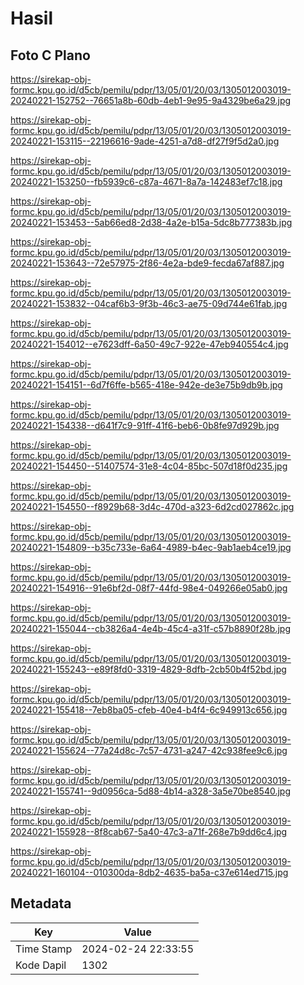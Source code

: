 # Hasil

## Foto C Plano

https://sirekap-obj-formc.kpu.go.id/d5cb/pemilu/pdpr/13/05/01/20/03/1305012003019-20240221-152752--76651a8b-60db-4eb1-9e95-9a4329be6a29.jpg

https://sirekap-obj-formc.kpu.go.id/d5cb/pemilu/pdpr/13/05/01/20/03/1305012003019-20240221-153115--22196616-9ade-4251-a7d8-df27f9f5d2a0.jpg

https://sirekap-obj-formc.kpu.go.id/d5cb/pemilu/pdpr/13/05/01/20/03/1305012003019-20240221-153250--fb5939c6-c87a-4671-8a7a-142483ef7c18.jpg

https://sirekap-obj-formc.kpu.go.id/d5cb/pemilu/pdpr/13/05/01/20/03/1305012003019-20240221-153453--5ab66ed8-2d38-4a2e-b15a-5dc8b777383b.jpg

https://sirekap-obj-formc.kpu.go.id/d5cb/pemilu/pdpr/13/05/01/20/03/1305012003019-20240221-153643--72e57975-2f86-4e2a-bde9-fecda67af887.jpg

https://sirekap-obj-formc.kpu.go.id/d5cb/pemilu/pdpr/13/05/01/20/03/1305012003019-20240221-153832--04caf6b3-9f3b-46c3-ae75-09d744e61fab.jpg

https://sirekap-obj-formc.kpu.go.id/d5cb/pemilu/pdpr/13/05/01/20/03/1305012003019-20240221-154012--e7623dff-6a50-49c7-922e-47eb940554c4.jpg

https://sirekap-obj-formc.kpu.go.id/d5cb/pemilu/pdpr/13/05/01/20/03/1305012003019-20240221-154151--6d7f6ffe-b565-418e-942e-de3e75b9db9b.jpg

https://sirekap-obj-formc.kpu.go.id/d5cb/pemilu/pdpr/13/05/01/20/03/1305012003019-20240221-154338--d641f7c9-91ff-41f6-beb6-0b8fe97d929b.jpg

https://sirekap-obj-formc.kpu.go.id/d5cb/pemilu/pdpr/13/05/01/20/03/1305012003019-20240221-154450--51407574-31e8-4c04-85bc-507d18f0d235.jpg

https://sirekap-obj-formc.kpu.go.id/d5cb/pemilu/pdpr/13/05/01/20/03/1305012003019-20240221-154550--f8929b68-3d4c-470d-a323-6d2cd027862c.jpg

https://sirekap-obj-formc.kpu.go.id/d5cb/pemilu/pdpr/13/05/01/20/03/1305012003019-20240221-154809--b35c733e-6a64-4989-b4ec-9ab1aeb4ce19.jpg

https://sirekap-obj-formc.kpu.go.id/d5cb/pemilu/pdpr/13/05/01/20/03/1305012003019-20240221-154916--91e6bf2d-08f7-44fd-98e4-049266e05ab0.jpg

https://sirekap-obj-formc.kpu.go.id/d5cb/pemilu/pdpr/13/05/01/20/03/1305012003019-20240221-155044--cb3826a4-4e4b-45c4-a31f-c57b8890f28b.jpg

https://sirekap-obj-formc.kpu.go.id/d5cb/pemilu/pdpr/13/05/01/20/03/1305012003019-20240221-155243--e89f8fd0-3319-4829-8dfb-2cb50b4f52bd.jpg

https://sirekap-obj-formc.kpu.go.id/d5cb/pemilu/pdpr/13/05/01/20/03/1305012003019-20240221-155418--7eb8ba05-cfeb-40e4-b4f4-6c949913c656.jpg

https://sirekap-obj-formc.kpu.go.id/d5cb/pemilu/pdpr/13/05/01/20/03/1305012003019-20240221-155624--77a24d8c-7c57-4731-a247-42c938fee9c6.jpg

https://sirekap-obj-formc.kpu.go.id/d5cb/pemilu/pdpr/13/05/01/20/03/1305012003019-20240221-155741--9d0956ca-5d88-4b14-a328-3a5e70be8540.jpg

https://sirekap-obj-formc.kpu.go.id/d5cb/pemilu/pdpr/13/05/01/20/03/1305012003019-20240221-155928--8f8cab67-5a40-47c3-a71f-268e7b9dd6c4.jpg

https://sirekap-obj-formc.kpu.go.id/d5cb/pemilu/pdpr/13/05/01/20/03/1305012003019-20240221-160104--010300da-8db2-4635-ba5a-c37e614ed715.jpg


## Metadata

| Key        | Value               |
| ---------- | ------------------- |
| Time Stamp | 2024-02-24 22:33:55 |
| Kode Dapil | 1302                |



